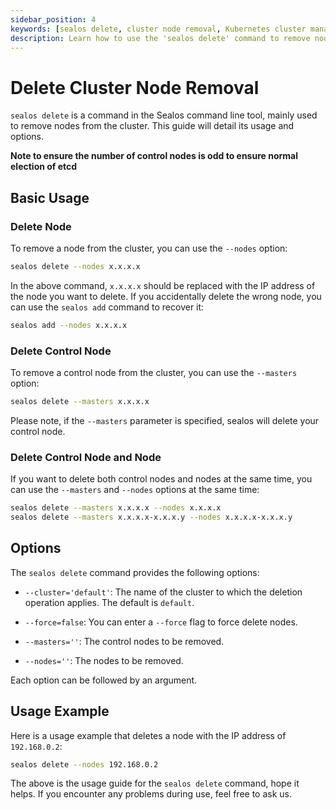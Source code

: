 ```yaml
---
sidebar_position: 4
keywords: [sealos delete, cluster node removal, Kubernetes cluster management, delete control node, sealos command line tool]
description: Learn how to use the 'sealos delete' command to remove nodes from your Kubernetes cluster. Explore options for deleting control nodes and regular nodes efficiently.
---
```


# Delete Cluster Node Removal

`sealos delete` is a command in the Sealos command line tool, mainly used to remove nodes from the cluster. This guide
will detail its usage and options.

**Note to ensure the number of control nodes is odd to ensure normal election of etcd**

## Basic Usage

### Delete Node

To remove a node from the cluster, you can use the `--nodes` option:

```bash
sealos delete --nodes x.x.x.x
```

In the above command, `x.x.x.x` should be replaced with the IP address of the node you want to delete. If you
accidentally delete the wrong node, you can use the `sealos add` command to recover it:

```bash
sealos add --nodes x.x.x.x
```

### Delete Control Node

To remove a control node from the cluster, you can use the `--masters` option:

```bash
sealos delete --masters x.x.x.x
```

Please note, if the `--masters` parameter is specified, sealos will delete your control node.

### Delete Control Node and Node

If you want to delete both control nodes and nodes at the same time, you can use the `--masters` and `--nodes` options
at the same time:

```bash
sealos delete --masters x.x.x.x --nodes x.x.x.x
sealos delete --masters x.x.x.x-x.x.x.y --nodes x.x.x.x-x.x.x.y
```

## Options

The `sealos delete` command provides the following options:

- `--cluster='default'`: The name of the cluster to which the deletion operation applies. The default is `default`.

- `--force=false`: You can enter a `--force` flag to force delete nodes.

- `--masters=''`: The control nodes to be removed.

- `--nodes=''`: The nodes to be removed.

Each option can be followed by an argument.

## Usage Example

Here is a usage example that deletes a node with the IP address of `192.168.0.2`:

```bash
sealos delete --nodes 192.168.0.2
```

The above is the usage guide for the `sealos delete` command, hope it helps. If you encounter any problems during use,
feel free to ask us.
